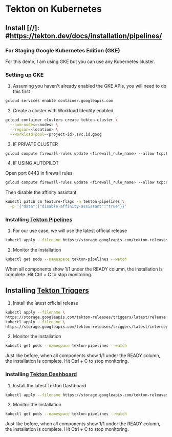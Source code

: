 # Tekton on Kubernetes

## Install [//]: #<https://tekton.dev/docs/installation/pipelines/>

### For Staging Google Kubernetes Edition (GKE)

For this demo, I am using GKE but you can use any Kubernetes cluster.

### Setting up GKE

1. Assuming you haven't already enabled the GKE APIs, you will need to do this first

```bash
gcloud services enable container.googleapis.com
```

2. Create a cluster with Workload Identity enabled

```bash
gcloud container clusters create tekton-cluster \
  --num-nodes=<nodes> \
  --region=<location> \
  --workload-pool=<project-id>.svc.id.goog
  ```

  3. IF PRIVATE CLUSTER

```bash
gcloud compute firewall-rules update <firewall_rule_name> --allow tcp:8443
```

4. IF USING AUTOPILOT

Open port 8443 in firewall rules

```bash
gcloud compute firewall-rules update <firewall_rule_name> --allow tcp:8443
```

Then disable the affinity assistant

```bash
kubectl patch cm feature-flags -n tekton-pipelines \
  -p '{"data":{"disable-affinity-assistant":"true"}}'
```

### Installing [Tekton Pipelines](https://tekton.dev/docs/pipelines/pipelines/)

1. For our use case, we will use the latest official release

```bash
kubectl apply --filename https://storage.googleapis.com/tekton-releases/pipeline/latest/release.yaml
```

2. Monitor the installation

```bash
kubectl get pods --namespace tekton-pipelines --watch
```

When all components show 1/1 under the READY column, the installation is complete. Hit Ctrl + C to stop monitoring.

## Installing [Tekton Triggers](https://tekton.dev/docs/triggers/)

1. Install the latest official release

```bash
kubectl apply --filename \
https://storage.googleapis.com/tekton-releases/triggers/latest/release.yaml
kubectl apply --filename \
https://storage.googleapis.com/tekton-releases/triggers/latest/interceptors.yaml
```

2. Monitor the installation

```bash
kubectl get pods --namespace tekton-pipelines --watch
```

Just like before, when all components show 1/1 under the READY column, the installation is complete. Hit Ctrl + C to stop monitoring.

### Installing [Tekton Dashboard](https://tekton.dev/docs/dashboard)

1. Install the latest Tekton Dashboard

```bash
kubectl apply --filename https://storage.googleapis.com/tekton-releases/dashboard/latest/release.yaml
```
2. Monitor the Installation

```bash
kubectl get pods --namespace tekton-pipelines --watch
```

Just like before, when all components show 1/1 under the READY column, the installation is complete. Hit Ctrl + C to stop monitoring.

